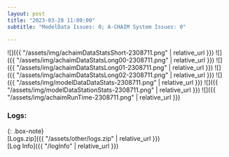 ```yaml
---
layout: post
title: "2023-03-28 11:00:00"
subtitle: "ModelData Issues: 0; A-CHAIM System Issues: 0"

---
```


![]({{ "/assets/img/achaimDataStatsShort-2308711.png" | relative_url }})
![]({{ "/assets/img/achaimDataStatsLong00-2308711.png" | relative_url }})
![]({{ "/assets/img/achaimDataStatsLong01-2308711.png" | relative_url }})
![]({{ "/assets/img/achaimDataStatsLong02-2308711.png" | relative_url }})
![]({{ "/assets/img/modelDataDataStats-2308711.png" | relative_url }})
![]({{ "/assets/img/modelDataStationStats-2308711.png" | relative_url }})
![]({{ "/assets/img/achaimRunTime-2308711.png" | relative_url }})





### Logs:  
  
{: .box-note}  
[Logs.zip]({{ "/assets/other/logs.zip" | relative_url }})  
[Log Info]({{ "/logInfo" | relative_url }})  
